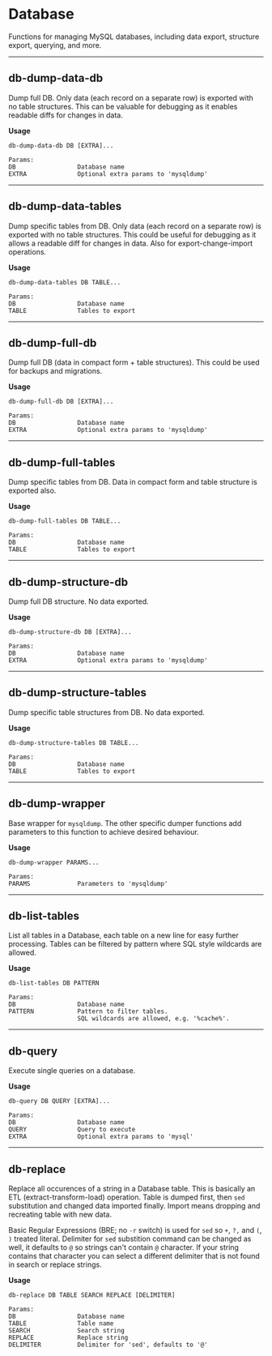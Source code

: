 # Database

Functions for managing MySQL databases, including data export, structure export, querying, and more.

---

## db-dump-data-db

Dump full DB. Only data (each record on a separate row) is exported with no table structures.
This can be valuable for debugging as it enables readable diffs for changes in data.

**Usage**

```
db-dump-data-db DB [EXTRA]...

Params:
DB                 Database name
EXTRA              Optional extra params to 'mysqldump'
```

---

## db-dump-data-tables

Dump specific tables from DB. Only data (each record on a separate row) is exported with no table structures.
This could be useful for debugging as it allows a readable diff for changes in data. Also for export-change-import operations.

**Usage**

```
db-dump-data-tables DB TABLE...

Params:
DB                 Database name
TABLE              Tables to export
```

---

## db-dump-full-db

Dump full DB (data in compact form + table structures). This could be used for backups and migrations.

**Usage**

```
db-dump-full-db DB [EXTRA]...

Params:
DB                 Database name
EXTRA              Optional extra params to 'mysqldump'
```

---

## db-dump-full-tables

Dump specific tables from DB. Data in compact form and table structure is exported also.

**Usage**

```
db-dump-full-tables DB TABLE...

Params:
DB                 Database name
TABLE              Tables to export
```

---

## db-dump-structure-db

Dump full DB structure. No data exported.

**Usage**

```
db-dump-structure-db DB [EXTRA]...

Params:
DB                 Database name
EXTRA              Optional extra params to 'mysqldump'
```

---

## db-dump-structure-tables

Dump specific table structures from DB. No data exported.

**Usage**

```
db-dump-structure-tables DB TABLE...

Params:
DB                 Database name
TABLE              Tables to export
```

---

## db-dump-wrapper

Base wrapper for `mysqldump`. The other specific dumper functions add parameters to this function to achieve desired behaviour.

**Usage**

```
db-dump-wrapper PARAMS...

Params:
PARAMS             Parameters to 'mysqldump'
```

---

## db-list-tables

List all tables in a Database, each table on a new line for easy further processing.
Tables can be filtered by pattern where SQL style wildcards are allowed.

**Usage**

```
db-list-tables DB PATTERN

Params:
DB                 Database name
PATTERN            Pattern to filter tables.
                   SQL wildcards are allowed, e.g. '%cache%'.
```

---

## db-query

Execute single queries on a database.

**Usage**

```
db-query DB QUERY [EXTRA]...

Params:
DB                 Database name
QUERY              Query to execute
EXTRA              Optional extra params to 'mysql'
```

---

## db-replace

Replace all occurences of a string in a Database table. This is basically an ETL (extract-transform-load) operation.
Table is dumped first, then `sed` substitution and changed data imported finally. Import means dropping and recreating table with new data.

Basic Regular Expressions (BRE; no `-r` switch) is used for `sed` so `+`, `?,` and `(`, `)` treated literal.
Delimiter for `sed` substition command can be changed as well, it defaults to `@` so strings can't contain `@` character.
If your string contains that character you can select a different delimiter that is not found in search or replace strings.

**Usage**

```
db-replace DB TABLE SEARCH REPLACE [DELIMITER]

Params:
DB                 Database name
TABLE              Table name
SEARCH             Search string
REPLACE            Replace string
DELIMITER          Delimiter for 'sed', defaults to '@'
```
